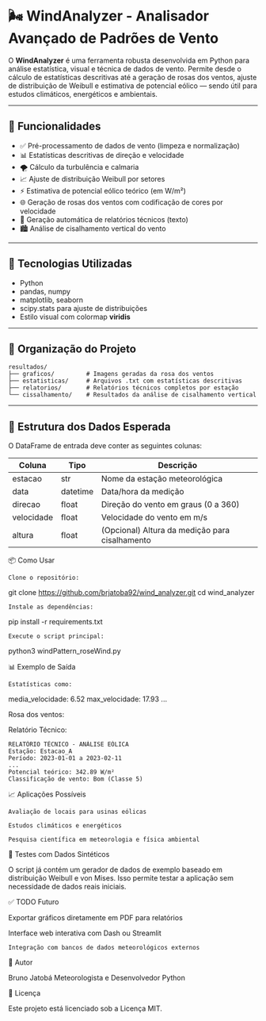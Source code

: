 # 🌬️ WindAnalyzer - Analisador Avançado de Padrões de Vento

O **WindAnalyzer** é uma ferramenta robusta desenvolvida em Python para análise estatística, visual e técnica de dados de vento. Permite desde o cálculo de estatísticas descritivas até a geração de rosas dos ventos, ajuste de distribuição de Weibull e estimativa de potencial eólico — sendo útil para estudos climáticos, energéticos e ambientais.

---

## 🚀 Funcionalidades

- ✅ Pré-processamento de dados de vento (limpeza e normalização)
- 📊 Estatísticas descritivas de direção e velocidade
- 🌪️ Cálculo da turbulência e calmaria
- 📈 Ajuste de distribuição Weibull por setores
- ⚡ Estimativa de potencial eólico teórico (em W/m²)
- 🌐 Geração de rosas dos ventos com codificação de cores por velocidade
- 📄 Geração automática de relatórios técnicos (texto)
- 🏙️ Análise de cisalhamento vertical do vento

---

## 🧠 Tecnologias Utilizadas

- Python
- pandas, numpy
- matplotlib, seaborn
- scipy.stats para ajuste de distribuições
- Estilo visual com colormap **viridis**

---

## 📁 Organização do Projeto

```
resultados/
├── graficos/         # Imagens geradas da rosa dos ventos
├── estatisticas/     # Arquivos .txt com estatísticas descritivas
├── relatorios/       # Relatórios técnicos completos por estação
└── cissalhamento/    # Resultados da análise de cisalhamento vertical
```

---

## 📌 Estrutura dos Dados Esperada

O DataFrame de entrada deve conter as seguintes colunas:

| Coluna     | Tipo      | Descrição                                         |
|------------|-----------|---------------------------------------------------|
| estacao    | str       | Nome da estação meteorológica                      |
| data       | datetime  | Data/hora da medição                               |
| direcao    | float     | Direção do vento em graus (0 a 360)                |
| velocidade | float     | Velocidade do vento em m/s                         |
| altura     | float     | (Opcional) Altura da medição para cisalhamento     |

📦 Como Usar

    Clone o repositório:

git clone https://github.com/brjatoba92/wind_analyzer.git
cd wind_analyzer

    Instale as dependências:

pip install -r requirements.txt

    Execute o script principal:

python3 windPattern_roseWind.py

📊 Exemplo de Saída

    Estatísticas como:

media_velocidade: 6.52
max_velocidade: 17.93
...

Rosa dos ventos:

Relatório Técnico:

    RELATÓRIO TÉCNICO - ANÁLISE EÓLICA
    Estação: Estacao_A
    Período: 2023-01-01 a 2023-02-11
    ...
    Potencial teórico: 342.89 W/m²
    Classificação de vento: Bom (Classe 5)

📈 Aplicações Possíveis

    Avaliação de locais para usinas eólicas

    Estudos climáticos e energéticos

    Pesquisa científica em meteorologia e física ambiental

🧪 Testes com Dados Sintéticos

O script já contém um gerador de dados de exemplo baseado em distribuição Weibull e von Mises. Isso permite testar a aplicação sem necessidade de dados reais iniciais.

✅ TODO Futuro

Exportar gráficos diretamente em PDF para relatórios

Interface web interativa com Dash ou Streamlit

    Integração com bancos de dados meteorológicos externos

👤 Autor

Bruno Jatobá
Meteorologista e Desenvolvedor Python

📄 Licença

Este projeto está licenciado sob a Licença MIT.